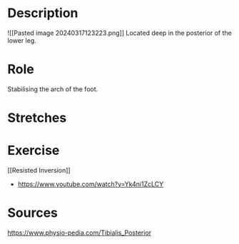 # Description
![[Pasted image 20240317123223.png]]
Located deep in the posterior of the lower leg.
# Role
Stabilising the arch of the foot. 
# Stretches

# Exercise
[[Resisted Inversion]]
- https://www.youtube.com/watch?v=Yk4ni1ZcLCY
# Sources
https://www.physio-pedia.com/Tibialis_Posterior
